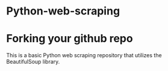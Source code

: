 # Python-web-scraping
# Forking your github repo


This is a basic Python web scraping repository that utilizes the BeautifulSoup library.
